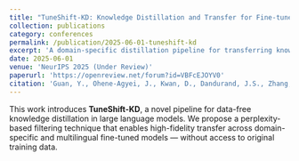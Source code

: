 ```yaml
---
title: "TuneShift-KD: Knowledge Distillation and Transfer for Fine-tuned Models"
collection: publications
category: conferences
permalink: /publication/2025-06-01-tuneshift-kd
excerpt: 'A domain-specific distillation pipeline for transferring knowledge from fine-tuned LLMs to new foundation models.'
date: 2025-06-01
venue: 'NeurIPS 2025 (Under Review)'
paperurl: 'https://openreview.net/forum?id=VBFcEJOYV0'
citation: 'Guan, Y., Ohene-Agyei, J., Kwan, D., Dandurand, J.S., Zhang, Y., Vijaykumar, N. (2025). <i>TuneShift-KD: Knowledge Distillation and Transfer for Fine-tuned Models.</i> NeurIPS 2025 (Under Review).'
---
```


This work introduces **TuneShift-KD**, a novel pipeline for data-free knowledge distillation in large language models. We propose a perplexity-based filtering technique that enables high-fidelity transfer across domain-specific and multilingual fine-tuned models — without access to original training data.
